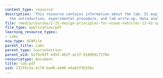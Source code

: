 ```yaml
---
content_type: resource
description: 'This resource contains information about the lab. It explains in detail:
  the introduction, experimental procedure, and lab write-up, data analysis.'
file: /media/courses/2-22-design-principles-for-ocean-vehicles-13-42-spring-2005/332f613a4c70bad8ab90e6a82f3b556c_lab.pdf
file_type: application/pdf
learning_resource_types:
- Labs
ocw_type: OCWFile
parent_title: Labs
parent_type: CourseSection
parent_uid: b1f6c03f-4453-462f-ac37-01809dc71f8e
resourcetype: Document
title: lab.pdf
uid: 332f613a-4c70-bad8-ab90-e6a82f3b556c
---
```

